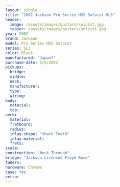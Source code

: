 ```yaml
---
layout: single
title: "2002 Jackson Pro Series HSS Soloist SL3"
header:
  image: /assets/images/guitars/soloist.jpg
  teaser: /assets/images/guitars/soloist.jpg
year: 2002
brand: Jackson
model: Pro Series HSS Soloist
series: SL3
color: Black
manufactured: "Japan?"
purchase-date: 5/5/2002
pickups:
  bridge: 
  middle: 
  neck: 
  manufacturer: 
  type: 
  wiring: 
body:
  material: 
  top: 
neck:
  material: 
  fretboard: 
  radius: 
  inlay-shape: "Shark Tooth"
  inlay-material: 
  frets: 
scale: 
construction: "Neck Through"
bridge: "Jackson Licensed Floyd Rose"
tuners: 
hardware: Chrome
case: Yes
extra: 
---
```


